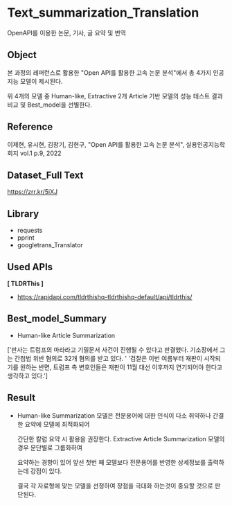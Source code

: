 # Text_summarization_Translation

OpenAPI를 이용한 논문, 기사, 글 요약 및 번역



## Object

본 과정의 레퍼런스로 활용한 "Open API를 활용한 고속 논문 분석"에서 총 4가지 인공지능 모델이 제시된다.

위 4개의 모델 중 Human-like, Extractive 2개 Article 기반 모델의 성능 테스트 결과 비교 및 Best_model을 선별한다.

## Reference

이제현, 유시현, 김창기, 김현구, "Open API를 활용한 고속 논문 분석",
실용인공지능학회지 vol.1 p.9, 2022

## Dataset_Full Text

https://zrr.kr/5iXJ

## Library

- requests
- pprint
- googletrans_Translator

## Used APIs

**[ TLDRThis ]**
- https://rapidapi.com/tldrthishq-tldrthishq-default/api/tldrthis/

## Best_model_Summary

- Human-like Article Summarization

['판사는 트럼프의 마라라고 기밀문서 사건이 진행될 수 있다고 판결했다. 기소장에서 그는 간첩법 위반 혐의로 32개 혐의를 받고 있다. '
 '검찰은 이번 여름부터 재판이 시작되기를 원하는 반면, 트럼프 측 변호인들은 재판이 11월 대선 이후까지 연기되어야 한다고 생각하고 있다.']

## Result

- Human-like Summarization 모델은 전문용어에 대한 인식이 다소 취약하나 간결한 요약에 모델에 최적화되어

  간단한 칼럼 요약 시 활용을 권장한다. Extractive Article Summarization 모델의 경우 문단별로 그룹화하여

  요약하는 경향이 있어 앞선 첫번 째 모델보다 전문용어를 반영한 상세정보를 출력하는데 강점이 있다.

  결국 각 자료형에 맞는 모델을 선정하여 장점을 극대화 하는것이 중요할 것으로 판단된다. 

